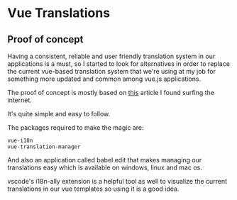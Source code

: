 # Vue Translations

## Proof of concept



Having a consistent, reliable and user friendly translation system in our applications is a must, so I started to look for alternatives in order to replace the current vue-based translation system that we're using at my job for something more updated and common among vue.js applications.


The proof of concept is mostly based on [this](https://medium.com/better-programming/vue-i18n-ultimate-guide-fb3d9db48c94) article I found surfing the internet.

It's quite simple and easy to follow.

The packages required to make the magic are:



```console
vue-i18n
vue-translation-manager
```


And also an application called babel edit that makes managing our translations easy which is available on windows, linux and mac os.

vscode's i18n-ally extension is a helpful tool as well to visualize the current translations in our vue templates so using it is a good idea.

